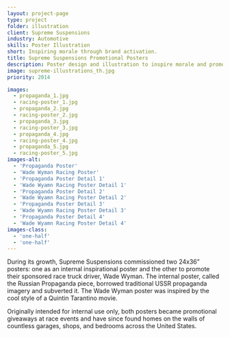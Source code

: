 ```yaml
---
layout: project-page
type: project
folder: illustration
client: Supreme Suspensions
industry: Automotive
skills: Poster Illustration
short: Inspiring morale through brand activation.
title: Supreme Suspensions Promotional Posters
description: Poster design and illustration to inspire morale and promote the brand on the race track.
image: supreme-illustrations_th.jpg
priority: 2014

images: 
  - propaganda_1.jpg
  - racing-poster_1.jpg
  - propaganda_2.jpg
  - racing-poster_2.jpg
  - propaganda_3.jpg
  - racing-poster_3.jpg
  - propaganda_4.jpg
  - racing-poster_4.jpg
  - propaganda_5.jpg
  - racing-poster_5.jpg
images-alt:
  - 'Propaganda Poster'
  - 'Wade Wyman Racing Poster'
  - 'Propaganda Poster Detail 1'
  - 'Wade Wyamn Racing Poster Detail 1'
  - 'Propaganda Poster Detail 2'
  - 'Wade Wyamn Racing Poster Detail 2'
  - 'Propaganda Poster Detail 3'
  - 'Wade Wyamn Racing Poster Detail 3'
  - 'Propaganda Poster Detail 4'
  - 'Wade Wyamn Racing Poster Detail 4'
images-class:
  - 'one-half'
  - 'one-half'
---
```


During its growth, Supreme Suspensions commissioned two 24x36” posters: one as an internal inspirational poster and the other to promote their sponsored race truck driver, Wade Wyman. The internal poster, called the Russian Propaganda piece, borrowed traditional USSR propaganda imagery and subverted it. The Wade Wyman poster was inspired by the cool style of a Quintin Tarantino movie.

Originally intended for internal use only, both posters became promotional giveaways at race events and have since found homes on the walls of countless garages, shops, and bedrooms across the United States.